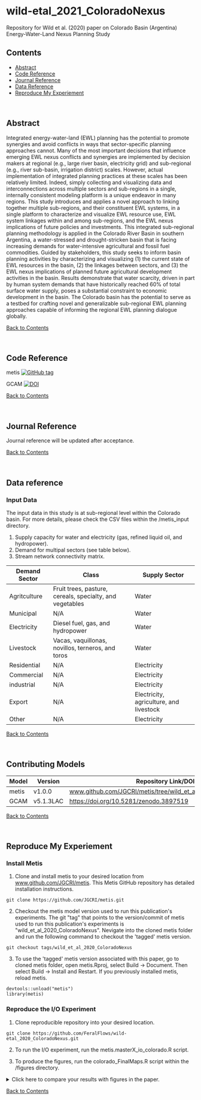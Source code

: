 # wild-etal_2021_ColoradoNexus
Repository for Wild et al. (2020) paper on Colorado Basin (Argentina) Energy-Water-Land Nexus Planning Study

## Contents
- [Abstract](#abstract)
- [Code Reference](#code-reference)
- [Journal Reference](#journal-reference)
- [Data Reference](#data-reference)
- [Reproduce My Experiement](#reproduce-my-experiement)

<br />

## Abstract
Integrated energy-water-land (EWL) planning has the potential to promote synergies and avoid conflicts in ways that sector-specific planning approaches cannot. Many of the most important decisions that influence emerging EWL nexus conflicts and synergies are implemented by decision makers at regional (e.g., large river basin, electricity grid) and sub-regional (e.g., river sub-basin, irrigation district) scales. However, actual implementation of integrated planning practices at these scales has been relatively limited. Indeed, simply collecting and visualizing data and interconnections across multiple sectors and sub-regions in a single, internally consistent modeling platform is a unique endeavor in many regions. This study introduces and applies a novel approach to linking together multiple sub-regions, and their constituent EWL systems, in a single platform to characterize and visualize EWL resource use, EWL system linkages within and among sub-regions, and the EWL nexus implications of future policies and investments. This integrated sub-regional planning methodology is applied in the Colorado River Basin in southern Argentina, a water-stressed and drought-stricken basin that is facing increasing demands for water-intensive agricultural and fossil fuel commodities. Guided by stakeholders, this study seeks to inform basin planning activities by characterizing and visualizing (1) the current state of EWL resources in the basin, (2) the linkages between sectors, and (3) the EWL nexus implications of planned future agricultural development activities in the basin. Results demonstrate that water scarcity, driven in part by human system demands that have historically reached 60% of total surface water supply, poses a substantial constraint to economic development in the basin. The Colorado basin has the potential to serve as a testbed for crafting novel and generalizable sub-regional EWL planning approaches capable of informing the regional EWL planning dialogue globally.

[Back to Contents](#contents)

<br />

## Code Reference
<!-- for each minted software release for all code involved.  If you have modified a codebase that is outside of a formal release, and the modifications are not planned on being merged back into a version, fork the parent repository and add a `.<shortname>` to the version number of the parent and conduct your own name.  For example, `v1.2.5.hydro`.-->
metis [![GitHub tag](https://img.shields.io/github/v/tag/JGCRI/metis)](https://www.github.com/JGCRI/metis/tree/wild_et_al_2020_ColoradoNexus)

GCAM [![DOI](https://zenodo.org/badge/DOI/10.5281/zenodo.3897519.svg)](https://doi.org/10.5281/zenodo.3897519)

<!--
#### Example:

Wild, T.B. (2020). Colorado Nexus Repository. Github. https://github.com/FeralFlows/wild-etal_2020_ColoradoNexus.git
-->

[Back to Contents](#contents)

<br />


## Journal Reference
Journal reference will be updated after acceptance.

[Back to Contents](#contents)

<br />

## Data reference

### Input Data

The input data in this study is at sub-regional level within the Colorado basin. For more details, please check the CSV files within the /metis_input directory.

  1. Supply capacity for water and electricity (gas, refined liquid oil, and hydropower).
  2. Demand for multipal sectors (see table below).
  3. Stream network connectivity matrix.

| Demand Sector | Class | Supply Sector |
|---|---|---|
| Agritculture | Fruit trees, pasture, cereals, specialty, and vegetables | Water |
| Municipal | N/A | Water |
| Electricity | Diesel fuel, gas, and hydropower | Water |
| Livestock | Vacas, vaquillonas, novillos, terneros, and toros | Water |
| Residential | N/A | Electricity |
| Commercial | N/A | Electricity |
| industrial | N/A | Electricity |
| Export | N/A | Electricity, agriculture, and livestock |
| Other | N/A | Electricity |

<!--
#### Example:

Human, I.M. (2020). My dataset name [Data set]. DataHub. https://doi.org/some-doi-number


### Output Data
Reference for each minted data source for your output data.
-->

[Back to Contents](#contents)

<br />

## Contributing Models
| Model | Version | Repository Link/DOI |
|-------|---------|---------------------|
| metis | v1.0.0 | www.github.com/JGCRI/metis/tree/wild_et_al_2020_ColoradoNexus |
| GCAM | v5.1.3LAC | https://doi.org/10.5281/zenodo.3897519 |

[Back to Contents](#contents)

<br />

## Reproduce My Experiement

### Install Metis

1. Clone and install metis to your desired location from www.github.com/JGCRI/metis. This Metis GitHub repository has detailed installation instructions.

```
git clone https://github.com/JGCRI/metis.git
```

2. Checkout the metis model version used to run this publication's experiments. The git "tag" that points to the version/commit of metis used to run this publication's experiments is "wild_et_al_2020_ColoradoNexus". Nevigate into the cloned metis folder and run the following command to checkout the 'tagged' metis version.

```
git checkout tags/wild_et_al_2020_ColoradoNexus
```

3. To use the 'tagged' metis version associated with this paper, go to cloned metis folder, open metis.Rproj, select Build -> Document. Then select Build -> Install and Restart. If you previously installed metis, reload metis.

```
devtools::unload("metis")
library(metis)
```

### Reproduce the I/O Experiment

1. Clone reproducible repository into your desired location.

```
git clone https://github.com/FeralFlows/wild-etal_2020_ColoradoNexus.git
```

2. To run the I/O experiment, run the metis.masterX_io_colorado.R script.

3. To produce the figures, run the colorado_FinalMaps.R script within the /figures directory.

<details>
<summary>Click here to compare your results with figures in the paper.</summary>

| Figure | Location | File Name |
|:--|:--|:--|
| Figure 2a - Irrigated cropland allocation | \outputs\ColoradoFinalMaps\Maps_local\localBasin\total_ag_supply\Reference\byYear\ | map_localBasin_total_ag_supply_2010_Reference_local_FREESCALE.pdf |
| Figure 2a - Total cattle | \outputs\ColoradoFinalMaps\Maps_local\localBasin\total_livestock_supply\Reference\byYear\ | map_localBasin_total_livestock_supply_2010_Reference_local_PRETTY.pdf |
| Figure 2b - Total water demand | \outputs\ColoradoFinalMaps\Maps_local\localBasin\total_water_demand\Reference\byYear\ | map_localBasin_total_water_demand_2010_Reference_local_PRETTY.pdf |
| Figure 2b - Total water supply | \outputs\ColoradoFinalMaps\Maps_local\localBasin\available_water\Reference\byYear\ | map_localBasin_available_water_2010_Reference_local_PRETTY.pdf |
| Figure 2b - Water scarcity | \outputs\ColoradoFinalMaps\Maps_local\localBasin\griddedScarcity\Reference\byYear\ | map_localBasin_griddedScarcity_2010_Reference_local_PRETTY.pdf |
| Figure 2c - Total electricity supply | \outputs\ColoradoFinalMaps\Maps_local\localBasin\total_elec_supply\Reference\byYear\ | map_localBasin_total_elec_supply_2010_Reference_local_PRETTY.pdf |
| Figure 2c - Electricity demand | \outputs\ColoradoFinalMaps\Maps_local\localBasin\ElecDemand_Total\Reference\byYear\ | map_localBasin_ElecDemand_Total_2010_Reference_local_PRETTY.pdf |
| Figure 3A | \outputs\ColoradoFinal\IO\Argentina\Reference\Colorado\ | sankeyAll_aggDem_Reference_Colorado_MultiScenario.pdf |
| Figure 3B | \outputs\ColoradoSubRegFinal\IO\Argentina\Reference\Corfo\ | sankeySub_aggDem_Reference_Corfo_MultiScenario.pdf |
| Figure 3C | \outputs\ColoradoSubRegFinal\IO\Argentina\Reference\RioNegro_baja\ | sankeySub_aggDem_Reference_RioNegro_baja_MultiScenario.pdf |
| Figure 5A | \outputs\ColoradoFinal\IO\Argentina\Reference\Colorado\ | sankeyAll_aggDem_Reference_Colorado_MultiScenario.pdf |
| Figure 5B | \outputs\ColoradoFinal\IO\Argentina\Policy\Colorado\ | sankeyAll_aggDem_Policy_Colorado_MultiScenario.pdf |
| Figure 6A | \outputs\ColoradoFinalMaps\Maps_local\localBasin\griddedScarcity\Reference\byYear | map_localBasin_griddedScarcity_2010_Reference_local_PRETTY.pdf |
| Figure 6B | \outputs\ColoradoFinalMaps\Maps_local\localBasin\griddedScarcity\Policy\byYear | map_localBasin_griddedScarcity_2010_Policy_local_PRETTY.pdf |


</details>

[Back to Contents](#contents)

